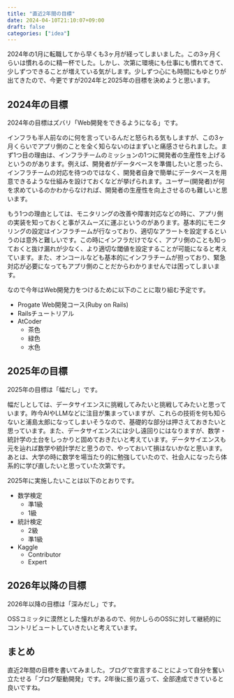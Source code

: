 ```yaml
---
title: "直近2年間の目標"
date: 2024-04-10T21:10:07+09:00
draft: false
categories: ["idea"]
---
```


2024年の1月に転職してから早くも3ヶ月が経ってしまいました。この3ヶ月くらいは慣れるのに精一杯でした。しかし、次第に環境にも仕事にも慣れてきて、少しずつできることが増えている気がします。少しずつ心にも時間にもゆとりが出てきたので、今更ですが2024年と2025年の目標を決めようと思います。

## 2024年の目標
2024年の目標はズバリ「Web開発をできるようになる」です。

インフラも半人前なのに何を言っているんだと怒られる気もしますが、この3ヶ月くらいでアプリ側のことを全く知らないのはまずいと痛感させられました。まず1つ目の理由は、インフラチームのミッションの1つに開発者の生産性を上げるというのがあります。例えば、開発者がデータベースを準備したいと思ったら、インフラチームの対応を待つのではなく、開発者自身で簡単にデータベースを用意できるような仕組みを設けておくなどが挙げられます。ユーザー(開発者)が何を求めているのかわからなければ、開発者の生産性を向上させるのも難しいと思います。

もう1つの理由としては、モニタリングの改善や障害対応などの時に、アプリ側の実装を知っておくと事がスムーズに運ぶというのがあります。基本的にモニタリングの設定はインフラチームが行なっており、適切なアラートを設定するというのは意外と難しいです。この時にインフラだけでなく、アプリ側のことも知っておくと抜け漏れが少なく、より適切な閾値を設定することが可能になると考えています。また、オンコールなども基本的にインフラチームが担っており、緊急対応が必要になってもアプリ側のことだからわかりませんでは困ってしまいます。

なので今年はWeb開発力をつけるために以下のことに取り組む予定です。

- Progate Web開発コース(Ruby on Rails)
- Railsチュートリアル
- AtCoder
  - 茶色
  - 緑色
  - 水色

## 2025年の目標
2025年の目標は「幅だし」です。

幅だしとしては、データサイエンスに挑戦してみたいと挑戦してみたいと思っています。昨今AIやLLMなどに注目が集まっていますが、これらの技術を何も知らないと浦島太郎になってしまいそうなので、基礎的な部分は押さえておきたいと思っています。また、データサイエンスには少し遠回りにはなりますが、数学・統計学の土台をしっかりと固めておきたいと考えています。データサイエンスも元を辿れば数学や統計学だと思うので、やっておいて損はないかなと思います。あとは、大学の時に数学を場当たり的に勉強していたので、社会人になったら体系的に学び直したいと思っていた次第です。

2025年に実施したいことは以下のとおりです。
- 数学検定
  - 準1級
  - 1級
- 統計検定
  - 2級
  - 準1級
- Kaggle
  - Contributor
  - Expert

## 2026年以降の目標
2026年以降の目標は「深みだし」です。

OSSコミッタに漠然とした憧れがあるので、何かしらのOSSに対して継続的にコントリビュートしていきたいと考えています。

## まとめ
直近2年間の目標を書いてみました。ブログで宣言することによって自分を奮い立たせる「ブログ駆動開発」です。2年後に振り返って、全部達成できていると良いですね。
